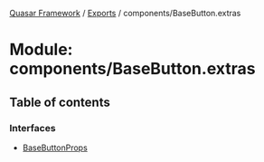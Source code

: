 [Quasar Framework](../index.md) / [Exports](../modules.md) / components/BaseButton.extras

# Module: components/BaseButton.extras

## Table of contents

### Interfaces

- [BaseButtonProps](../interfaces/components_BaseButton_extras.BaseButtonProps.md)
